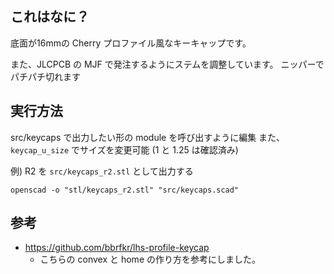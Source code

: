 ## これはなに？

底面が16mmの Cherry プロファイル風なキーキャップです。

また、JLCPCB の MJF で発注するようにステムを調整しています。
ニッパーでパチパチ切れます

## 実行方法

src/keycaps で出力したい形の module を呼び出すように編集
また、`keycap_u_size` でサイズを変更可能 (1 と 1.25 は確認済み)


例) R2 を `src/keycaps_r2.stl` として出力する

```
openscad -o "stl/keycaps_r2.stl" "src/keycaps.scad"
```


## 参考

* https://github.com/bbrfkr/lhs-profile-keycap
  * こちらの convex と home の作り方を参考にしました。
